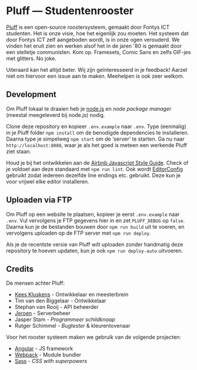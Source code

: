Pluff — Studentenrooster
========================

[Pluff](https://pluff.nl) is een open-source roostersysteem, gemaakt door Fontys ICT studenten. Het is onze visie, hoe het eigenlijk zou moeten. Het systeem dat door Fontys ICT zelf aangeboden wordt, is in onze ogen verouderd. We vinden het eruit zien en werken alsof het in de jaren '80 is gemaakt door een stelletje communisten. Kom op. Framesets, Comic Sans en zelfs GIF-jes met glitters. No joke.

Uiteraard kan het altijd beter. Wij zijn geïnteresseerd in je feedback! Aarzel niet om hiervoor een issue aan te maken. Meehelpen is ook zeer welkom.

## Development

Om Pluff lokaal te draaien heb je [node.js](http://nodejs.org/) en _node package manager_ (meestal meegeleverd bij node.js) nodig.

Clone deze repository en kopieer `.env.example` naar `.env`. Type (eenmalig) in je Pluff folder `npm install` om de benodigde dependencies te installeren. Daarna type je simpelweg `npm start` om de ‘server’ te starten. Ga nu naar `http://localhost:8080`, waar je als het goed is meteen een werkende Pluff ziet staan.

Houd je bij het ontwikkelen aan de  [Airbnb Javascript Style Guide](https://github.com/airbnb/javascript). Check of je voldoet aan deze standaard met `npm run lint`. Ook wordt [EditorConfig](http://editorconfig.org/) gebruikt zodat iedereen dezelfde line endings etc. gebruikt. Deze kun je voor vrijwel elke editor installeren.

## Uploaden via FTP

Om Pluff op een website te plaatsen, kopieer je eerst `.env.example` naar `.env`. Vul vervolgens je FTP gegevens hier in en zet `PLUFF_DEBUG` op `false`. Daarna kun je de bestanden bouwen door `npm run build` uit te voeren, en vervolgens uploaden op de FTP server met `npm run deploy`.

Als je de recentste versie van Pluff wilt uploaden zonder handmatig deze repository te hoeven updaten, kun je ook `npm run deploy-auto` uitvoeren.

## Credits

De mensen achter Pluff:

- [Kees Kluskens](https://www.webduck.nl) - Ontwikkelaar en meesterbrein
- Tim van den Biggelaar - Ontwikkelaar
- Stephan van Rooij - API beheerder
- [Jeroen](https://www.laylo.nl) - Serverbeheer
- Jasper Stam - _Programmeer schildknaap_
- Rutger Schimmel - _Bugtester_ & kleurentovenaar

Voor het rooster systeem maken we gebruik van de volgende projecten:

- [Angular](https://angularjs.org/) - JS framework
- [Webpack](https://webpack.github.io/) - Module bundler
- [Sass](http://sass-lang.com/) - *CSS with superpowers*
